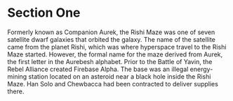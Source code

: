 # Section One

Formerly known as Companion Aurek, the Rishi Maze was one of seven satellite dwarf galaxies that orbited the galaxy.
The name of the satellite came from the planet Rishi, which was where hyperspace travel to the Rishi Maze started.
However, the formal name for the maze derived from Aurek, the first letter in the Aurebesh alphabet.
Prior to the Battle of Yavin, the Rebel Alliance created Firebase Alpha.
The base was an illegal energy-mining station located on an asteroid near a black hole inside the Rishi Maze.
Han Solo and Chewbacca had been contracted to deliver supplies there.
